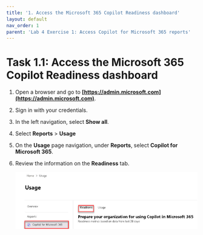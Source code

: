 ```yaml
---
title: '1. Access the Microsoft 365 Copilot Readiness dashboard'
layout: default
nav_order: 1
parent: 'Lab 4 Exercise 1: Access Copilot for Microsoft 365 reports'
---
```


# Task 1.1: Access the Microsoft 365 Copilot Readiness dashboard


1. Open a browser and go to **[https://admin.microsoft.com](https://admin.microsoft.com)**.

1. Sign in with your credentials. 

1. In the left navigation, select **Show all**. 

1. Select **Reports** > **Usage** 

1. On the **Usage** page navigation, under **Reports**, select **Copilot for Microsoft 365**.

1. Review the information on the **Readiness** tab.

    ![a1.jpg](../media/a1.jpg)
